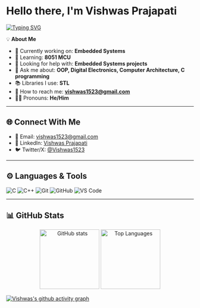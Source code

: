 # Hello there, I'm Vishwas Prajapati  

[![Typing SVG](https://readme-typing-svg.herokuapp.com?size=25&duration=4000&color=F75C7E&width=600&lines=Embedded+Systems;C+%7C+C%2B%2B+Programmer;Trying+To+Do+Better)](https://git.io/typing-svg)

💡 **About Me**  
- 🔭 Currently working on: **Embedded Systems**  
- 🌱 Learning: **8051 MCU**  
- 🤝 Looking for help with: **Embedded Systems projects**  
- 💬 Ask me about: **OOP, Digital Electronics, Computer Architecture, C programming**  
- 📚 Libraries I use: **STL**  
- 📧 How to reach me: **vishwas1523@gmail.com**  
- 🙋‍♂️ Pronouns: **He/Him**  

---

## 🌐 Connect With Me  

- 📩 Email: [vishwas1523@gmail.com](mailto:vishwas1523@gmail.com)  
- 💼 LinkedIn: [Vishwas Prajapati](https://www.linkedin.com/in/vishwas-prajapati-b5498a320)  
- 🐦 Twitter/X: [@Vishwas1523](https://x.com/Vishwas1523)  

---

## ⚙️ Languages & Tools  

![C](https://img.shields.io/badge/C-00599C?style=flat&logo=c&logoColor=white)
![C++](https://img.shields.io/badge/C++-00599C?style=flat&logo=cplusplus&logoColor=white)
![Git](https://img.shields.io/badge/Git-F05032?style=flat&logo=git&logoColor=white)
![GitHub](https://img.shields.io/badge/GitHub-181717?style=flat&logo=github&logoColor=white)
![VS Code](https://img.shields.io/badge/VS%20Code-0078d7?style=flat&logo=visual-studio-code&logoColor=white)

---

## 📊 GitHub Stats  

<p align="center">
  <img src="https://github-readme-stats.vercel.app/api?username=Vishwas1523&show_icons=true&theme=radical" alt="GitHub stats" height="160"/>
  <img src="https://github-readme-stats.vercel.app/api/top-langs?username=Vishwas1523&layout=compact&theme=radical" alt="Top Languages" height="160"/>
</p>


[![Vishwas's github activity graph](https://github-readme-activity-graph.vercel.app/graph?username=Vishwas1523&theme=react-dark)](https://github.com/ashutosh00710/github-readme-activity-graph)

